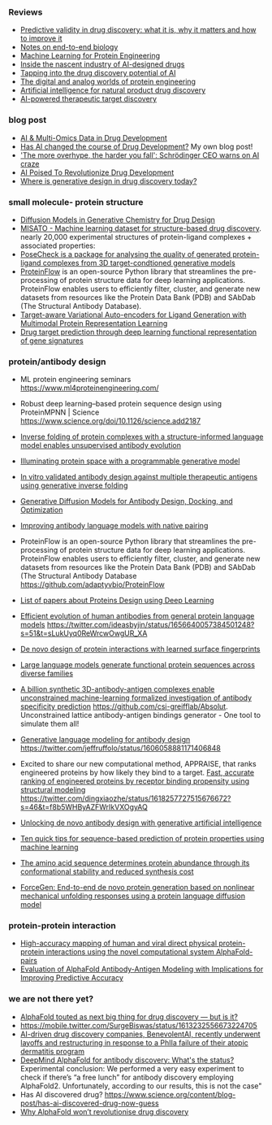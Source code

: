 
### Reviews

* [Predictive validity in drug discovery: what it is, why it matters and how to improve it](https://www.nature.com/articles/s41573-022-00552-x)
* [Notes on end-to-end biology](https://nintil.com/biology-llms)
* [Machine Learning for Protein Engineering](https://arxiv.org/abs/2305.16634)
* [Inside the nascent industry of AI-designed drugs](https://www.nature.com/articles/s41591-023-02361-0)
* [Tapping into the drug discovery potential of AI](https://www.nature.com/articles/d43747-021-00045-7)
* [The digital and analog worlds of protein engineering](https://www.nature.com/articles/s41587-023-01938-x)
* [Artificial intelligence for natural product drug discovery](https://www.nature.com/articles/s41573-023-00774-7)
* [AI-powered therapeutic target discovery](https://www.cell.com/trends/pharmacological-sciences/fulltext/S0165-6147(23)00137-2#%20)

### blog post

* [AI & Multi-Omics Data in Drug Development](https://medium.com/@pace-ventures/ai-multi-omics-data-in-drug-development-d8ab8510e7a9)
* [Has AI changed the course of Drug Development?](https://divingintogeneticsandgenomics.com/post/has-ai-changed-the-course-of-drug-development/) My own blog post!
* ['The more overhype, the harder you fall': Schrödinger CEO warns on AI craze](https://endpts.com/how-will-ai-change-drug-development-schrodinger-ceo-warns-of-hype/)
* [AI Poised To Revolutionize Drug Development](https://www.forbes.com/sites/greglicholai/2023/07/13/ai-poised-to-revolutionize-drug-development/?sh=100377d87ca4)
* [Where is generative design in drug discovery today?](https://medium.com/@leowossnig/where-is-generative-design-in-drug-discovery-today-7234945177cf)

### small molecule- protein structure

* [Diffusion Models in Generative Chemistry for Drug Design](https://medium.com/@cch57/exploring-the-promise-of-generative-models-in-chemistry-an-introduction-to-diffusion-models-31530e9d1dcb)
* [MISATO - Machine learning dataset for structure-based drug discovery](https://www.biorxiv.org/content/10.1101/2023.05.24.542082v2).  nearly 20,000 experimental structures of protein-ligand complexes + associated properties:
* [PoseCheck is a package for analysing the quality of generated protein-ligand complexes from 3D target-condtioned generative models](https://github.com/cch1999/posecheck)
* [ProteinFlow](https://github.com/adaptyvbio/ProteinFlow) is an open-source Python library that streamlines the pre-processing of protein structure data for deep learning applications. ProteinFlow enables users to efficiently filter, cluster, and generate new datasets from resources like the Protein Data Bank (PDB) and SAbDab (The Structural Antibody Database).
* [Target-aware Variational Auto-encoders for Ligand Generation with Multimodal Protein Representation Learning](https://www.biorxiv.org/content/10.1101/2023.08.10.552868v1)
* [Drug target prediction through deep learning functional representation of gene signatures](https://www.nature.com/articles/s41467-024-46089-y)


### protein/antibody design

* ML protein engineering seminars https://www.ml4proteinengineering.com/
  
* Robust deep learning–based protein sequence design using ProteinMPNN | Science https://www.science.org/doi/10.1126/science.add2187

* [Inverse folding of protein complexes with a structure-informed language model enables unsupervised antibody evolution](https://www.biorxiv.org/content/10.1101/2023.12.19.572475v2)

* [Illuminating protein space with a programmable generative model](https://www.nature.com/articles/s41586-023-06728-8)
  
* [In vitro validated antibody design against multiple therapeutic antigens using generative inverse folding](https://www.biorxiv.org/content/10.1101/2023.12.08.570889v1.abstract)

* [Generative Diffusion Models for Antibody Design, Docking, and Optimization](https://www.biorxiv.org/content/10.1101/2023.09.25.559190v1)
  
* [Improving antibody language models with native pairing](https://arxiv.org/abs/2308.14300)

* ProteinFlow is an open-source Python library that streamlines the pre-processing of protein structure data for deep learning applications. ProteinFlow enables users to efficiently filter, cluster, and generate new datasets from resources like the Protein Data Bank (PDB) and SAbDab (The Structural Antibody Database https://github.com/adaptyvbio/ProteinFlow
  
* [List of papers about Proteins Design using Deep Learning](https://github.com/Peldom/papers_for_protein_design_using_DL)
  
* [Efficient evolution of human antibodies from general protein language models](https://www.nature.com/articles/s41587-023-01763-2) https://twitter.com/ideasbyjin/status/1656640057384501248?s=51&t=sLukUyq0ReWrcwOwgUR_XA

* [De novo design of protein interactions with learned surface fingerprints](https://www.nature.com/articles/s41586-023-05993-x)

* [Large language models generate functional protein sequences across diverse families](https://www.nature.com/articles/s41587-022-01618-2)

* [A billion synthetic 3D-antibody-antigen complexes enable unconstrained machine-learning formalized investigation of antibody specificity prediction](https://www.biorxiv.org/content/10.1101/2021.07.06.451258v3) https://github.com/csi-greifflab/Absolut. Unconstrained lattice antibody-antigen bindings generator - One tool to simulate them all!

* [Generative language modeling for antibody design](https://www.biorxiv.org/content/10.1101/2021.12.13.472419v2) https://twitter.com/jeffruffolo/status/1606058881171406848

* Excited to share our new computational method, APPRAISE, that ranks engineered proteins by how likely they bind to a target. [Fast, accurate ranking of engineered proteins by receptor binding propensity using structural modeling](https://www.biorxiv.org/content/10.1101/2023.01.11.523680v1.full)  https://twitter.com/dingxiaozhe/status/1618257727515676672?s=46&t=f8b5WHByAZFWrIkVXOgyAQ

* [Unlocking de novo antibody design with generative artificial intelligence](https://www.biorxiv.org/content/10.1101/2023.01.08.523187v3)

* [Ten quick tips for sequence-based prediction of protein properties using machine learning](https://journals.plos.org/ploscompbiol/article?id=10.1371/journal.pcbi.1010669)

* [The amino acid sequence determines protein abundance through its conformational stability and reduced synthesis cost](https://www.biorxiv.org/content/10.1101/2023.10.02.560091v1)

* [ForceGen: End-to-end de novo protein generation based on nonlinear mechanical unfolding responses using a protein language diffusion model](https://arxiv.org/abs/2310.10605)

### protein-protein interaction

* [High-accuracy mapping of human and viral direct physical protein-protein interactions using the novel computational system AlphaFold-pairs](https://www.biorxiv.org/content/10.1101/2023.08.29.555151v1)
* [Evaluation of AlphaFold Antibody-Antigen Modeling with Implications for Improving Predictive Accuracy](https://www.biorxiv.org/content/10.1101/2023.07.05.547832v2)
  
### we are not there yet?

* [AlphaFold touted as next big thing for drug discovery — but is it?](https://www.nature.com/articles/d41586-023-02984-w)
* https://mobile.twitter.com/SurgeBiswas/status/1613232556673224705
* [AI-driven drug discovery companies, BenevolentAI, recently underwent layoffs and restructuring in response to a PhIIa failure of their atopic dermatitis program](https://decodingbio.substack.com/p/biobyte-032-ai-and-the-overlooked)
* [DeepMind AlphaFold for antibody discovery: What's the status?](https://www.naturalantibody.com/use-case/deepmind-alphafold-for-antibody-discovery-whats-the-status/) Experimental conclusion: We performed a very easy experiment to check if there’s “a free lunch” for antibody discovery employing AlphaFold2. Unfortunately, according to our results, this is not the case"
* Has AI discovered drug? https://www.science.org/content/blog-post/has-ai-discovered-drug-now-guess
* [Why AlphaFold won’t revolutionise drug discovery](https://www.chemistryworld.com/opinion/why-alphafold-wont-revolutionise-drug-discovery/4016051.article)
